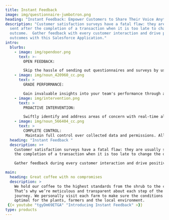 ```yaml
---
title: Instant Feedback
image: img/questionnaire-jumbotron.png
heading: "Instant Feedback: Empower Customers to Share Their Voice Anytime"
description: "Customer satisfaction surveys have a fatal flaw: they are usually
  sent after the completion of a transaction when it is too late to change the
  outcome.  Gather feedback with every customer interaction and drive positive
  outcomes with this Salesforce Application."
intro:
  blurbs:
    - image: img/opendoor.png
      text: >-
        OPEN FEEDBACK: 

        Skip the hassle of sending out questionnaires and surveys by using Instant Feedback links in email signatures, chat messages, and support ticket responses. Gather quick feedback from your customers using your Salesforce Site.
    - image: img/noun_420960_cc.png
      text: >
        GRADE PERFORMANCE:

        Gain invaluable insights into your team's performance through average customer ratings (1-5 stars), empowering support and sales managers to drive improvements.
    - image: img/intervention.png
      text: >
        PROACTIVE INTERVENTION:

        Swiftly identify and address areas of concern with real-time alerts, ensuring poor feedback doesn't jeopardize your business relationships.
    - image: img/noun_566404_cc.png
      text: >
        COMPLETE CONTROL:
         Maintain full control over collected data and permissions. All data resides in Salesforce.
  heading: "Instant Feedback "
  description: >+
    Customer satisfaction surveys have a fatal flaw: they are usually sent after
    the completion of a transaction when it is too late to change the outcome. 

    Gather feedback during every customer interaction and drive positive outcomes by using our Salesforce Application.

main:
  heading: Great coffee with no compromises
  description: >
    We hold our coffee to the highest standards from the shrub to the cup.
    That’s why we’re meticulous and transparent about each step of the coffee’s
    journey. We personally visit each farm to make sure the conditions are
    optimal for the plants, farmers and the local environment.
 {{< youtube "tgyDm69ETGA" "Introducing Instant Feedback" >}}
type: products
---
```

